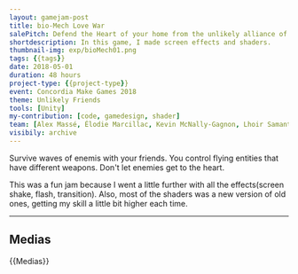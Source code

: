 ```yaml
---
layout: gamejam-post
title: bio-Mech Love War
salePitch: Defend the Heart of your home from the unlikely alliance of mechs and bios!
shortdescription: In this game, I made screen effects and shaders.
thumbnail-img: exp/bioMech01.png
tags: {{tags}}
date: 2018-05-01
duration: 48 hours
project-type: {{project-type}}
event: Concordia Make Games 2018
theme: Unlikely Friends
tools: [Unity]
my-contribution: [code, gamedesign, shader]
team: [Alex Massé, Élodie Marcillac, Kevin McNally-Gagnon, Lhoir Samantha, Richard Rail, Travis Henry Martin]
visibily: archive
---
```


Survive waves of enemis with your friends. You control flying entities that have different weapons. Don't let enemies get to the heart.

This was a fun jam because I went a little further with all the effects(screen shake, flash, transition). Also, most of the shaders was a new version of old ones, getting my skill a little bit higher each time.

***
## Medias

{{Medias}}